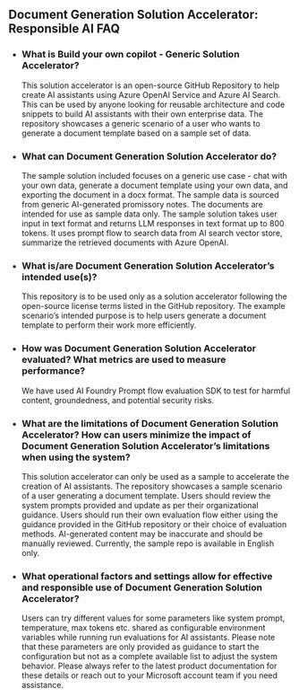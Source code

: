 ## Document Generation Solution Accelerator: Responsible AI FAQ
- ### What is Build your own copilot - Generic Solution Accelerator?
    This solution accelerator is an open-source GitHub Repository to help create AI assistants using Azure OpenAI Service and Azure AI Search. This can be used by anyone looking for reusable architecture and code snippets to build AI assistants with their own enterprise data. The repository showcases a generic scenario of a user who wants to generate a document template based on a sample set of data.

- ### What can Document Generation Solution Accelerator do? 
    The sample solution included focuses on a generic use case - chat with your own data, generate a document template using your own data, and exporting the document in a docx format. The sample data is sourced from generic AI-generated promissory notes. The documents are intended for use as sample data only. The sample solution takes user input in text format and returns LLM responses in text format up to 800 tokens. It uses prompt flow to search data from AI search vector store, summarize the retrieved documents with Azure OpenAI.
  
- ### What is/are Document Generation Solution Accelerator’s intended use(s)?  
    This repository is to be used only as a solution accelerator following the open-source license terms listed in the GitHub repository. The example scenario’s intended purpose is to help users generate a document template to perform their work more efficiently.

- ### How was Document Generation Solution Accelerator evaluated? What metrics are used to measure performance?
    We have used AI Foundry Prompt flow evaluation SDK to test for harmful content, groundedness, and potential security risks. 
  
- ### What are the limitations of Document Generation Solution Accelerator? How can users minimize the impact of Document Generation Solution Accelerator’s limitations when using the system?
    This solution accelerator can only be used as a sample to accelerate the creation of AI assistants. The repository showcases a sample scenario of a user generating a document template. Users should review the system prompts provided and update as per their organizational guidance. Users should run their own evaluation flow either using the guidance provided in the GitHub repository or their choice of evaluation methods. AI-generated content may be inaccurate and should be manually reviewed. Currently, the sample repo is available in English only.  
- ### What operational factors and settings allow for effective and responsible use of Document Generation Solution Accelerator?
    Users can try different values for some parameters like system prompt, temperature, max tokens etc. shared as configurable environment variables while running run evaluations for AI assistants. Please note that these parameters are only provided as guidance to start the configuration but not as a complete available list to adjust the system behavior. Please always refer to the latest product documentation for these details or reach out to your Microsoft account team if you need assistance.
